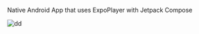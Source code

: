 Native Android App that uses ExpoPlayer with Jetpack Compose

![dd](https://github.com/tgmeser/Exo-Player-Demo/assets/78986854/0fb48bdb-d5ac-46e4-a845-43ec39ca1ec2)
